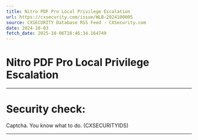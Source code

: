 ```yaml
---
title: Nitro PDF Pro Local Privilege Escalation
url: https://cxsecurity.com/issue/WLB-2024100005
source: CXSECURITY Database RSS Feed - CXSecurity.com
date: 2024-10-03
fetch_date: 2025-10-06T18:46:34.164749
---
```


# Nitro PDF Pro Local Privilege Escalation

---

# Security check:

Captcha. You know what to do. (CXSECURITYIDS)

---
